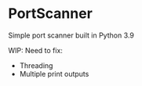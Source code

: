 # PortScanner
Simple port scanner built in Python 3.9

WIP:
Need to fix:
- Threading
- Multiple print outputs 
